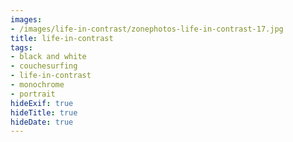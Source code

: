 ```yaml
---
images:
- /images/life-in-contrast/zonephotos-life-in-contrast-17.jpg
title: life-in-contrast
tags:
- black and white
- couchesurfing
- life-in-contrast
- monochrome
- portrait
hideExif: true
hideTitle: true
hideDate: true
---
```

